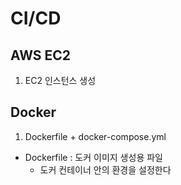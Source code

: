 # CI/CD

## AWS EC2

1. EC2 인스턴스 생성

## Docker

1. Dockerfile + docker-compose.yml

- Dockerfile : 도커 이미지 생성용 파일
    - 도커 컨테이너 안의 환경을 설정한다